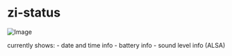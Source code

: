 # zi-status

![Image]("assets/showoff.png")

currently shows:
    - date and time info
    - battery info
    - sound level info (ALSA)

